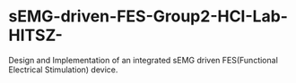 # sEMG-driven-FES-Group2-HCI-Lab-HITSZ-
Design and Implementation of an integrated sEMG driven FES(Functional Electrical Stimulation) device.
